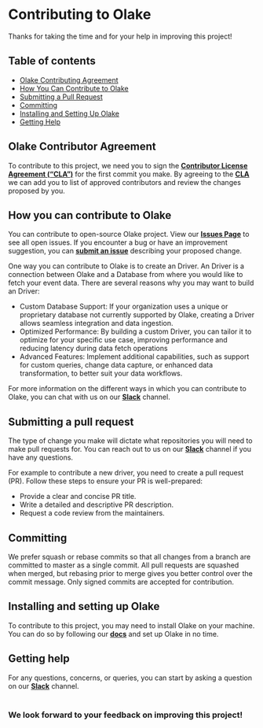 # Contributing to Olake

Thanks for taking the time and for your help in improving this project!

## Table of contents

- [Olake Contributing Agreement](#olake-contributor-agreement)
- [How You Can Contribute to Olake](#how-you-can-contribute-to-olake)
- [Submitting a Pull Request](#submitting-a-pull-request)
- [Committing](#committing)
- [Installing and Setting Up Olake](#installing-and-setting-up-olake)
- [Getting Help](#getting-help)

## Olake Contributor Agreement

To contribute to this project, we need you to sign the [**Contributor License Agreement (“CLA”)**][CLA] for the first commit you make. By agreeing to the [**CLA**][CLA]
we can add you to list of approved contributors and review the changes proposed by you.

## How you can contribute to Olake

You can contribute to open-source Olake project. View our [**Issues Page**](https://github.com/datazip-inc/olake/issues) to see all open issues. If you encounter a bug or have an improvement suggestion, you can [**submit an issue**](https://github.com/datazip-inc/olake/issues/new) describing your proposed change.

One way you can contribute to Olake is to create an Driver. An Driver is a connection between Olake and a Database from where you would like to fetch your event data. There are several reasons why you may want to build an Driver:

- Custom Database Support: If your organization uses a unique or proprietary database not currently supported by Olake, creating a Driver allows seamless integration and data ingestion.
- Optimized Performance: By building a custom Driver, you can tailor it to optimize for your specific use case, improving performance and reducing latency during data fetch operations
- Advanced Features: Implement additional capabilities, such as support for custom queries, change data capture, or enhanced data transformation, to better suit your data workflows.

For more information on the different ways in which you can contribute to Olake, you can chat with us on our [**Slack**](https://join.slack.com/t/getolake/shared_invite/zt-2usyz3i6r-8I8c9MtfcQUINQbR7vNtCQ) channel.


## Submitting a pull request

The type of change you make will dictate what repositories you will need to make pull requests for. You can reach out to us on our [**Slack**](https://join.slack.com/t/getolake/shared_invite/zt-2usyz3i6r-8I8c9MtfcQUINQbR7vNtCQ/) channel if you have any questions.

For example to contribute a new driver, you need to create a pull request (PR). Follow these steps to ensure your PR is well-prepared:
- Provide a clear and concise PR title.
- Write a detailed and descriptive PR description.
- Request a code review from the maintainers.

## Committing

We prefer squash or rebase commits so that all changes from a branch are committed to master as a single commit. All pull requests are squashed when merged, but rebasing prior to merge gives you better control over the commit message. Only signed commits are accepted for contribution.

## Installing and setting up Olake

To contribute to this project, you may need to install Olake on your machine. You can do so by following our [**docs**](https://datazip.io/olake/docs/olake/mongodb/how-to-start-contributing-on-olake) and set up Olake in no time.

## Getting help

For any questions, concerns, or queries, you can start by asking a question on our [**Slack**](https://join.slack.com/t/getolake/shared_invite/zt-2usyz3i6r-8I8c9MtfcQUINQbR7vNtCQ) channel.
<br><br>

### We look forward to your feedback on improving this project!


<!----variables---->

[CLA]: https://docs.google.com/forms/d/e/1FAIpQLSdze2q6gn81fmbIp2bW5cIpAXcpv7Y5OQjQyXflNvoYWiO4OQ/viewform